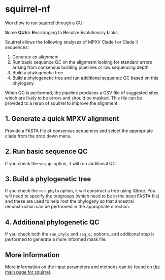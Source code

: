 # squirrel-nf
Workflow to run [squirrel](https://github.com/aineniamh/squirrel) through a GUI

**S**ome **QUI**ck **R**earranging to **R**esolve **E**volutionary **L**inks

Squirrel allows the following analyses of MPXV Clade I or Clade II sequences:
1. Generate an alignment 
2. Run basic sequence QC on the alignment looking for standard errors arising from consensus building pipelines or low sequencing depth
3. Build a phylogenetic tree
4. Build a phylogenetic tree and run additional sequence QC based on this phylogeny

When QC is performed, the pipeline produces a CSV file of suggested sites which are likely to be errors and should be masked. This file can be provided to a rerun of squirrel to improve the alignment.

## 1. Generate a quick MPXV alignment
Provide a FASTA file of consensus sequences and select the appropriate clade from the drop down menu.

## 2. Run basic sequence QC
If you check the `seq_qc` option, it will run additional QC

## 3. Build a phylogenetic tree
If you check the `run_phylo` option, it will construct a tree using IQtree. You will need to specify the outgroups (which need to be in the input FASTA file) and these are used to help root the phylogeny so that ancestral reconstruction can be performed in the appropriate direction.

## 4. Additional phylogenetic QC
If you check both the `run_phylo` and `seq_qc` options, and additional step is performed to generate a more informed mask file.

## More information
More information on the input parameters and methods can be found on [the main page for squirrel](https://github.com/aineniamh/squirrel).